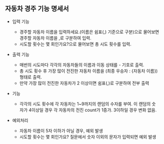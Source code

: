 <h2>
    자동차 경주 기능 명세서
</h2>



- 입력 기능

  - 경주할 자동차 이름을 입력하세요.(이름은 쉼표(,) 기준으로 구분)으로 물어보면 경주할 자동차 이름을 ,로 구분하여 입력.
  - 시도할 횟수는 몇 회인가요?으로 물어보면 총 시도 횟수를 입력.

  

- 출력 기능

  - 매번의 시도마다 각각의 자동차들의 이름과 이동 상태를 - 기호로 출력.
  - 총 시도 횟수 후 가장 많이 전진한 자동차 이름을 (최종 우승자 : {자동차 이름}) 형태로 출력.
  - 만약 가장 많이 전진한 자동차가 2 이상이면 쉼표(,)로 구분하여 전부 출력

  

- 기능

  - 각각의 시도 횟수에 각 자동차는 1~9까지의 랜덤의 수자를 부여. 이 랜덤의 숫자가 4이상일 경우 각 자동차의 전진 count가 1증가. 3이하일 경우 변화 없음.

  

- 예외처리 

  - 자동차 이름이 5자 이하가 아닐 경우, 예외 발생
  - 시도할 횟수는 몇 회인가요? 질문에서 숫자 이외의 문자가 입력되면 예외 발생



